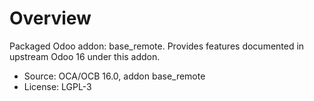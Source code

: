# Overview

Packaged Odoo addon: base_remote. Provides features documented in upstream Odoo 16 under this addon.

- Source: OCA/OCB 16.0, addon base_remote
- License: LGPL-3

